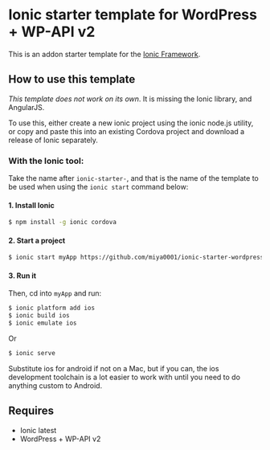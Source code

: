 # Ionic starter template for WordPress + WP-API v2

This is an addon starter template for the [Ionic Framework](http://ionicframework.com/).

## How to use this template

*This template does not work on its own*. It is missing the Ionic library, and AngularJS.

To use this, either create a new ionic project using the ionic node.js utility, or copy and paste this into an existing Cordova project and download a release of Ionic separately.

### With the Ionic tool:

Take the name after `ionic-starter-`, and that is the name of the template to be used when using the `ionic start` command below:

#### 1. Install Ionic

```bash
$ npm install -g ionic cordova
```

#### 2. Start a project

```bash
$ ionic start myApp https://github.com/miya0001/ionic-starter-wordpress
```

#### 3. Run it

Then, cd into `myApp` and run:

```bash
$ ionic platform add ios
$ ionic build ios
$ ionic emulate ios
```

Or

```bash
$ ionic serve
```

Substitute ios for android if not on a Mac, but if you can, the ios development toolchain is a lot easier to work with until you need to do anything custom to Android.

## Requires

* Ionic latest
* WordPress + WP-API v2
